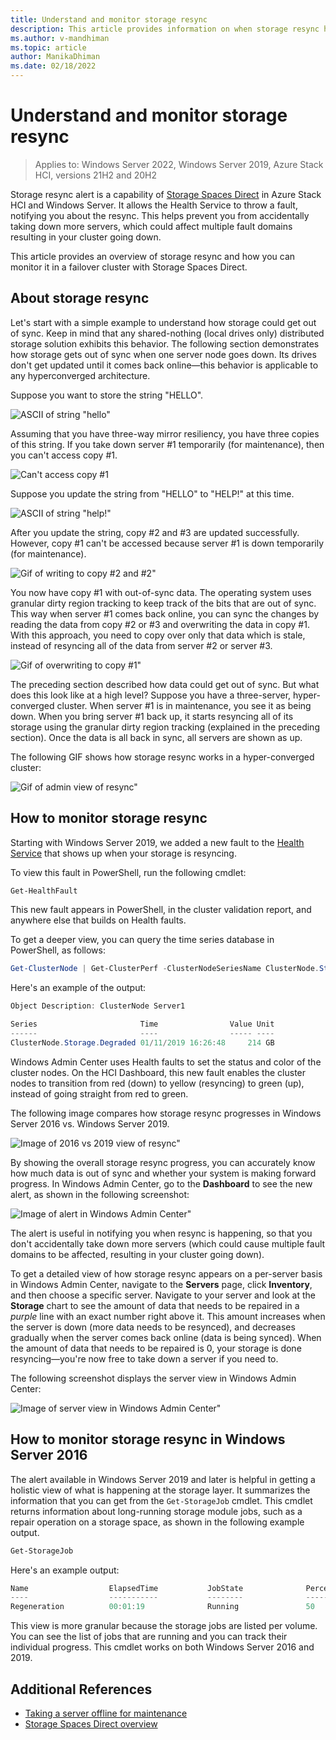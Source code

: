 ```yaml
---
title: Understand and monitor storage resync
description: This article provides information on when storage resync happens and how to monitor it in Windows Server.
ms.author: v-mandhiman
ms.topic: article
author: ManikaDhiman
ms.date: 02/18/2022
---
```

# Understand and monitor storage resync

>Applies to: Windows Server 2022, Windows Server 2019, Azure Stack HCI, versions 21H2 and 20H2

Storage resync alert is a capability of [Storage Spaces Direct](storage-spaces-direct-overview.md) in Azure Stack HCI and Windows Server. It allows the Health Service to throw a fault, notifying you about the resync. This helps prevent you from accidentally taking down more servers, which could affect multiple fault domains resulting in your cluster going down.

This article provides an overview of storage resync and how you can monitor it in a failover cluster with Storage Spaces Direct.

## About storage resync

Let's start with a simple example to understand how storage could get out of sync. Keep in mind that any shared-nothing (local drives only) distributed storage solution exhibits this behavior. The following section demonstrates how storage gets out of sync when one server node goes down. Its drives don't get updated until it comes back online—this behavior is applicable to any hyperconverged architecture.

Suppose you want to store the string "HELLO".

![ASCII of string "hello"](media/understand-storage-resync/hello.png)

Assuming that you have three-way mirror resiliency, you have three copies of this string. If you take down server #1 temporarily (for maintenance), then you can't access copy #1.

![Can't access copy #1](media/understand-storage-resync/copy1.png)

Suppose you update the string from "HELLO" to "HELP!" at this time.

![ASCII of string "help!"](media/understand-storage-resync/help.png)

After you update the string, copy #2 and #3 are updated successfully. However, copy #1 can't be accessed because server #1 is down temporarily (for maintenance).

![Gif of writing to copy #2 and #2"](media/understand-storage-resync/write.gif)

You now have copy #1 with out-of-sync data. The operating system uses granular dirty region tracking to keep track of the bits that are out of sync. This way when server #1 comes back online, you can sync the changes by reading the data from copy #2 or #3 and overwriting the data in copy #1. With this approach, you need to copy over only that data which is stale, instead of resyncing all of the data from server #2 or server #3.

![Gif of overwriting to copy #1"](media/understand-storage-resync/overwrite.gif)

The preceding section described how data could get out of sync. But what does this look like at a high level? Suppose you have a three-server, hyper-converged cluster. When server #1 is in maintenance, you see it as being down. When you bring server #1 back up, it starts resyncing all of its storage using the granular dirty region tracking (explained in the preceding section). Once the data is all back in sync, all servers are shown as up. 

The following GIF shows how storage resync works in a hyper-converged cluster:

![Gif of admin view of resync"](media/understand-storage-resync/admin.gif)

## How to monitor storage resync

Starting with Windows Server 2019, we added a new fault to the [Health Service](../../failover-clustering/health-service-overview.md) that shows up when your storage is resyncing.

To view this fault in PowerShell, run the following cmdlet:

``` PowerShell
Get-HealthFault
```

This new fault appears in PowerShell, in the cluster validation report, and anywhere else that builds on Health faults.

To get a deeper view, you can query the time series database in PowerShell, as follows:

```PowerShell
Get-ClusterNode | Get-ClusterPerf -ClusterNodeSeriesName ClusterNode.Storage.Degraded
```

Here's an example of the output:

```PowerShell
Object Description: ClusterNode Server1

Series                       Time                Value Unit
------                       ----                ----- ----
ClusterNode.Storage.Degraded 01/11/2019 16:26:48     214 GB
```

Windows Admin Center uses Health faults to set the status and color of the cluster nodes. On the HCI Dashboard, this new fault enables the cluster nodes to transition from red (down) to yellow (resyncing) to green (up), instead of going straight from red to green.

The following image compares how storage resync progresses in Windows Server 2016 vs. Windows Server 2019.

![Image of 2016 vs 2019 view of resync"](media/understand-storage-resync/compare.png)

By showing the overall storage resync progress, you can accurately know how much data is out of sync and whether your system is making forward progress. In Windows Admin Center, go to the **Dashboard** to see the new alert, as shown in the following screenshot:

![Image of alert in Windows Admin Center"](media/understand-storage-resync/alert.png)

The alert is useful in notifying you when resync is happening, so that you don't accidentally take down more servers (which could cause multiple fault domains to be affected, resulting in your cluster going down).

To get a detailed view of how storage resync appears on a per-server basis in Windows Admin Center, navigate to the **Servers** page, click **Inventory**, and then choose a specific server. Navigate to your server and look at the **Storage** chart to see the amount of data that needs to be repaired in a *purple* line with an exact number right above it. This amount increases when the server is down (more data needs to be resynced), and decreases gradually when the server comes back online (data is being synced). When the amount of data that needs to be repaired is 0, your storage is done resyncing—you're now free to take down a server if you need to.

The following screenshot displays the server view in Windows Admin Center:

![Image of server view in Windows Admin Center"](media/understand-storage-resync/server.png)

## How to monitor storage resync in Windows Server 2016

The alert available in Windows Server 2019 and later is helpful in getting a holistic view of what is happening at the storage layer. It summarizes the information that you can get from the `Get-StorageJob` cmdlet. This cmdlet returns information about long-running storage module jobs, such as a repair operation on a storage space, as shown in the following example output.

```PowerShell
Get-StorageJob
```

Here's an example output:

```PowerShell
Name                  ElapsedTime           JobState              PercentComplete       IsBackgroundTask
----                  -----------           --------              ---------------       ----------------
Regeneration          00:01:19              Running               50                    True

```

This view is more granular because the storage jobs are listed per volume. You can see the list of jobs that are running and you can track their individual progress. This cmdlet works on both Windows Server 2016 and 2019.

## Additional References

- [Taking a server offline for maintenance](maintain-servers.md)
- [Storage Spaces Direct overview](storage-spaces-direct-overview.md)
